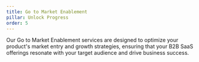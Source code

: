 ```yaml
---
title: Go to Market Enablement
pillar: Unlock Progress
order: 5
---
```

Our Go to Market Enablement services are designed to optimize your product's market entry and growth strategies, ensuring that your B2B SaaS offerings resonate with your target audience and drive business success.
